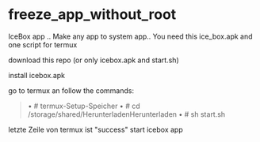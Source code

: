 # freeze_app_without_root
IceBox app .. Make any app to system app.. You need this ice_box.apk and one script for termux

download this repo (or only icebox.apk and start.sh)

install icebox.apk

go to termux an follow the commands:


>• # termux-Setup-Speicher
>• # cd /storage/shared/HerunterladenHerunterladen 
>• # sh start.sh

letzte Zeile von termux ist "success"
start icebox app
